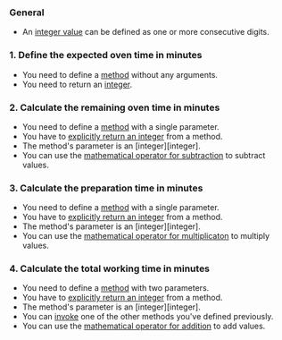 ### General

- An [integer value][integers] can be defined as one or more consecutive digits.

### 1. Define the expected oven time in minutes

- You need to define a [method][methods] without any arguments.
- You need to return an [integer][integers].

### 2. Calculate the remaining oven time in minutes

- You need to define a [method][methods] with a single parameter.
- You have to [explicitly return an integer][return] from a method.
- The method's parameter is an [integer][integer].
- You can use the [mathematical operator for subtraction][operators] to subtract values.

### 3. Calculate the preparation time in minutes

- You need to define a [method][methods] with a single parameter.
- You have to [explicitly return an integer][return] from a method.
- The method's parameter is an [integer][integer].
- You can use the [mathematical operator for multiplicaton][operators] to multiply values.

### 4. Calculate the total working time in minutes

- You need to define a [method][methods] with two parameters.
- You have to [explicitly return an integer][return] from a method.
- The method's parameter is an [integer][integer].
- You can [invoke][invocation] one of the other methods you've defined previously.
- You can use the [mathematical operator for addition][operators] to add values.

[methods]: https://docs.microsoft.com/en-us/dotnet/csharp/methods
[return]: https://docs.microsoft.com/en-us/dotnet/csharp/language-reference/keywords/return
[operators]: https://docs.microsoft.com/en-us/dotnet/csharp/language-reference/operators/arithmetic-operators#addition-operator-
[integers]: https://docs.microsoft.com/en-us/dotnet/api/system.int32?view=netcore-3.1#instantiating-an-int32-value
[invocation]: https://docs.microsoft.com/en-us/dotnet/csharp/methods#method-invocation
